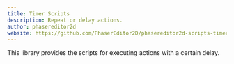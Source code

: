```yaml
---
title: Timer Scripts
description: Repeat or delay actions.
author: phasereditor2d
website: https://github.com/PhaserEditor2D/phasereditor2d-scripts-timer
---
```


This library provides the scripts for executing actions with a certain delay.